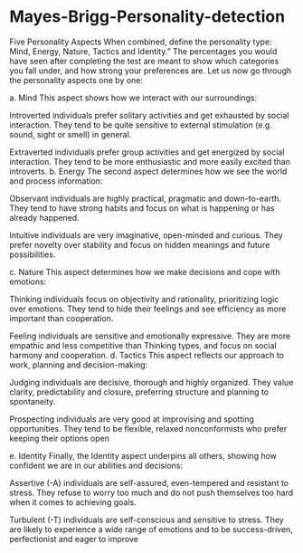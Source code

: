 # Mayes-Brigg-Personality-detection
 Five Personality Aspects
When combined, define the personality type: Mind, Energy, Nature, Tactics and Identity.” The percentages you would have seen after completing the test are meant to show which categories you fall under, and how strong your preferences are.
Let us now go through the personality aspects one by one:



a.	Mind
This aspect shows how we interact with our surroundings:
 
Introverted individuals prefer solitary activities and get exhausted by social interaction. They tend to be quite sensitive to external stimulation (e.g. sound, sight or smell) in general. 
 
Extraverted individuals prefer group activities and get energized by social interaction. They tend to be more enthusiastic and more easily excited than introverts.
b.	Energy
The second aspect determines how we see the world and process information:
 
Observant individuals are highly practical, pragmatic and down-to-earth. They tend to have strong habits and focus on what is happening or has already happened.
 
Intuitive individuals are very imaginative, open-minded and curious. They prefer novelty over stability and focus on hidden meanings and future possibilities.

c.	Nature
This aspect determines how we make decisions and cope with emotions:
 
Thinking individuals focus on objectivity and rationality, prioritizing logic over emotions. They tend to hide their feelings and see efficiency as more important than cooperation.
 
Feeling individuals are sensitive and emotionally expressive. They are more empathic and less competitive than Thinking types, and focus on social harmony and cooperation.
d.	Tactics
This aspect reflects our approach to work, planning and decision-making:
  
Judging individuals are decisive, thorough and highly organized. They value clarity, predictability and closure, preferring structure and planning to spontaneity.
 
Prospecting individuals are very good at improvising and spotting opportunities. They tend to be flexible, relaxed nonconformists who prefer keeping their options open

e.	Identity
Finally, the Identity aspect underpins all others, showing how confident we are in our abilities and decisions:
 
Assertive (-A) individuals are self-assured, even-tempered and resistant to stress. They refuse to worry too much and do not push themselves too hard when it comes to achieving goals.
 
Turbulent (-T) individuals are self-conscious and sensitive to stress. They are likely to experience a wide range of emotions and to be success-driven, perfectionist and eager to improve
